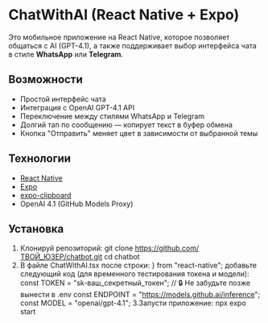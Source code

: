 # ChatWithAI (React Native + Expo)

Это мобильное приложение на React Native, которое позволяет общаться с AI (GPT-4.1), а также поддерживает выбор интерфейса чата в стиле **WhatsApp** или **Telegram**.

##  Возможности

-  Простой интерфейс чата
-  Интеграция с OpenAI GPT-4.1 API
-  Переключение между стилями WhatsApp и Telegram
-  Долгий тап по сообщению — копирует текст в буфер обмена
-  Кнопка "Отправить" меняет цвет в зависимости от выбранной темы

##  Технологии

- [React Native](https://reactnative.dev/)
- [Expo](https://expo.dev/)
- [expo-clipboard](https://docs.expo.dev/versions/latest/sdk/clipboard/)
- OpenAI 4.1 (GitHub Models Proxy)

##  Установка
1. Клонируй репозиторий:
git clone https://github.com/ТВОЙ_ЮЗЕР/chatbot.git
cd chatbot
2. В файле ChatWithAI.tsx после строки:
} from "react-native";
добавьте следующий код (для временного тестирования токена и модели):
const TOKEN = "sk-ваш_секретный_токен"; // 🔒 Не забудьте позже вынести в .env
const ENDPOINT = "https://models.github.ai/inference";
const MODEL = "openai/gpt-4.1";
3.Запусти приложение:
npx expo start
